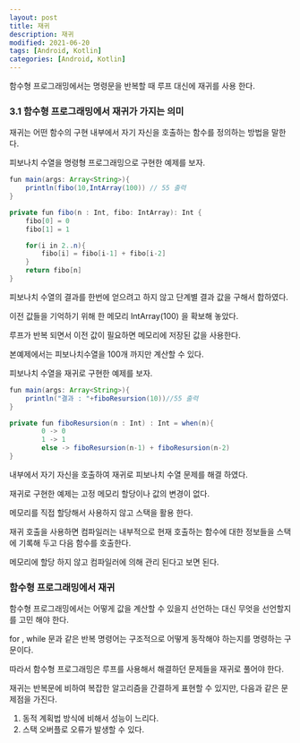 ```yaml
---
layout: post
title: 재귀
description: 재귀
modified: 2021-06-20
tags: [Android, Kotlin]
categories: [Android, Kotlin]
---
```


함수형 프로그래밍에서는 명령문을 반복할 때 루프 대신에 재귀를 사용 한다.

### 3.1 함수형 프로그래밍에서 재귀가 가지는 의미

재귀는 어떤 함수의 구현 내부에서 자기 자신을 호출하는 함수를 정의하는 방법을 말한다.

피보나치 수열을 명령형 프로그래밍으로 구현한 예제를 보자.

```java
fun main(args: Array<String>){
    println(fibo(10,IntArray(100)) // 55 출력
}

private fun fibo(n : Int, fibo: IntArray): Int {
    fibo[0] = 0
    fibo[1] = 1

    for(i in 2..n){
        fibo[i] = fibo[i-1] + fibo[i-2]
    }
    return fibo[n]
}
```

피보나치 수열의 결과를 한번에 얻으려고 하지 않고 단계별 결과 값을 구해서 합하였다.

이전 값들을 기억하기 위해 한 메모리 IntArray(100) 을 확보해 놓았다.

루프가 반복 되면서 이전 값이 필요하면 메모리에 저장된 값을 사용한다.

본예제에서는 피보나치수열을 100개 까지만 계산할 수 있다.

피보나치 수열을 재귀로 구현한 예제를 보자.

```java
fun main(args: Array<String>){
    println("결과 : "+fiboResursion(10))//55 출력
}

private fun fiboResursion(n : Int) : Int = when(n){
        0 -> 0
        1 -> 1
        else -> fiboResursion(n-1) + fiboResursion(n-2)
}
```

내부에서 자기 자신을 호출하여 재귀로 피보나치 수열 문제를 해결 하였다.

재귀로 구현한 예제는 고정 메모리 할당이나 값의 변경이 없다.

메모리를 직접 할당해서 사용하지 않고 스택을 활용 한다.

재귀 호출을 사용하면 컴파일러는 내부적으로 현재 호출하는 함수에 대한 정보들을 스택에 기록해 두고 다음 함수를 호출한다.

메모리에 할당 하지 않고 컴파일러에 의해 관리 된다고 보면 된다.

### 함수형 프로그래밍에서 재귀
함수형 프로그래밍에서는 어떻게 값을 계산할 수 있을지 선언하는 대신 무엇을 선언할지를 고민 해야 한다.

for , while 문과 같은 반복 명령어는 구조적으로 어떻게 동작해야 하는지를 명령하는 구문이다.

따라서 함수형 프로그래밍은 루프를 사용해서 해결하던 문제들을 재귀로 풀어야 한다.

재귀는 반복문에 비하여 복잡한 알고리즘을 간결하게 표현할 수 있지만, 다음과 같은 문제점을 가진다.

1. 동적 계획법 방식에 비해서 성능이 느리다.
2. 스택 오버플로 오류가 발생할 수 있다.